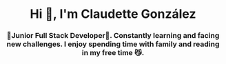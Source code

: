 <h1 align="center">Hi 👻, I'm Claudette González</h1>
<h3 align="center">👾Junior Full Stack Developer👾. Constantly learning and facing new challenges. I enjoy spending time with family and reading in my free time 😼.</h3>




